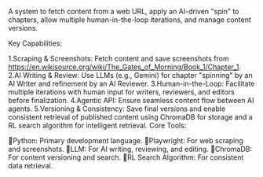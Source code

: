 A system to fetch content from a web URL, apply an AI-driven "spin" to chapters, allow multiple human-in-the-loop iterations, and manage content versions.

Key Capabilities:

1.Scraping & Screenshots: Fetch content and save screenshots from https://en.wikisource.org/wiki/The_Gates_of_Morning/Book_1/Chapter_1.
2.AI Writing & Review: Use LLMs (e.g., Gemini) for chapter "spinning" by an AI Writer and refinement by an AI Reviewer.
3.Human-in-the-Loop: Facilitate multiple iterations with human input for writers, reviewers, and editors before finalization.
4.Agentic API: Ensure seamless content flow between AI agents.
5.Versioning & Consistency: Save final versions and enable consistent retrieval of published content using ChromaDB for storage and a RL search algorithm for intelligent retrieval.
Core Tools:

Python: Primary development language.
Playwright: For web scraping and screenshots.
LLM: For AI writing, reviewing, and editing.
ChromaDB: For content versioning and search.
RL Search Algorithm: For consistent data retrieval.
